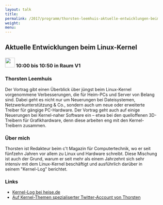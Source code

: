 ```yaml
---
layout: talk
title:
permalink: /2017/programm/thorsten-leemhuis-aktuelle-entwicklungen-beim-linux-kernel/
weight:
menu:
---
```

## Aktuelle Entwicklungen beim Linux-Kernel

### <img height = "32" src="../../../images/talk.svg"> 10:00 bis 10:50 in Raum V1

### Thorsten Leemhuis

Der Vortrag gibt einen Überblick über jüngst beim Linux-Kernel vorgenommene Verbesserungen, die für Heim-PCs und Server von Belang sind. Dabei geht es nicht nur um Neuerungen bei Dateisystemen, Netzwerkunterstützung & Co., sondern auch um neue oder erweiterte Treiber für gängige PC-Hardware. Der Vortrag geht auch auf einige Neuerungen bei Kernel-naher Software ein – etwa bei den quelloffenen 3D-Treibern für Grafikhardware, denn diese arbeiten eng mit den Kernel-Treibern zusammen.

### Über mich

Thorsten ist Redakteur beim c't Magazin für Computertechnik, wo er seit fünfzehn Jahren vor allem zu Linux und Hardware schreibt. Diese Mischung ist auch der Grund, warum er seit mehr als einem Jahrzehnt sich sehr intensiv mit dem Linux-Kernel beschäftigt und ausführlich darüber in seinem "Kernel-Log" berichtet.

### Links

- <a href="https://www.heise.de/thema/Kernel_Log" target="_blank">Kernel-Log bei heise.de</a>
- <a href="https://twitter.com/kernellogger" target="_blank">Auf Kernel-Themen spezialiserter Twitter-Account von Thorsten</a>
